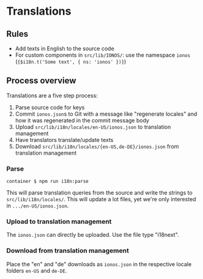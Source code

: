 # Translations

## Rules

* Add texts in English to the source code
* For custom components in `src/lib/IONOS/`: use the namespace `ionos` (`{$i18n.t('Some text', { ns: 'ionos' })}`)


## Process overview

Translations are a five step process:

1. Parse source code for keys
2. Commit `ionos.json`s to Git with a message like "regenerate locales" and how it was regenerated in the commit message body
3. Upload `src/lib/i18n/locales/en-US/ionos.json` to translation management
4. Have translators translate/update texts
5. Download `src/lib/i18n/locales/{en-US,de-DE}/ionos.json` from  translation management

### Parse

```
container $ npm run i18n:parse
```

This will parse translation queries from the source and write the strings to `src/lib/i18n/locales/`. This will update a lot files, yet we're only interested in `.../en-US/ionos.json`.

### Upload to translation management

The `ionos.json` can directly be uploaded. Use the file type "i18next".

### Download from translation management

Place the "en" and "de" downloads as `ionos.json` in the respective locale folders `en-US` and `de-DE`.
